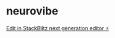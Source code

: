 # neurovibe

[Edit in StackBlitz next generation editor ⚡️](https://stackblitz.com/~/github.com/katya-grayads/neurovibe)